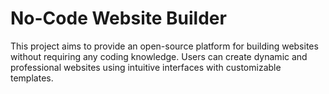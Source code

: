 # No-Code Website Builder

This project aims to provide an open-source platform for building websites without requiring any coding knowledge. Users can create dynamic and professional websites using intuitive interfaces with customizable templates.
